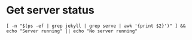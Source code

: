 ---
---





# Get server status
```shell
[ -n "$(ps -ef | grep jekyll | grep serve | awk '{print $2}')" ] && echo "Server running" || echo "No server running"
``` 
